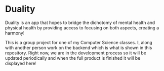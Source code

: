 # Duality

Duality is an app that hopes to bridge the dichotomy of mental health and physical health by providing access to focusing on both aspects, creating a harmony!

This is a group project for one of my Computer Science classes. I, along with another person work on the backend which is what is shown in this repository. Right now, we are in the development process so it will be updated periodically and when the full product is finished it will be displayed here!
